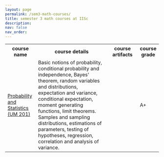 ```yaml
---
layout: page
permalink: /sem3-math-courses/
title: semester 3 math courses at IISc
description: 
nav: false
nav_order: 
---
```




<div class="news">
    <div class="table-responsive" style="max-height: 60vw">
      <table class="table table-sm table-borderless">
          <tr>
            <th scope="row" style="width: 20%">course name</th>
            <th scope="row" style="width: 50%">course details</th>
            <th scope="row" style="width: 20%">course artifacts</th>
            <th scope="row" style="width: 10%">course grade</th>
          </tr>
          <tr>
            <td><a class="news-title" href="https://math.iisc.ac.in/~arvind/um201/">Probability and Statistics (UM 201)</a></td>
            <td>
            Basic notions of probability, conditional probability and independence, Bayes' theorem, random variables and distributions, expectation and variance, conditional expectation, moment generating functions, limit theorems. Samples and sampling distributions, estimations of parameters, testing of hypotheses, regression, correlation and analysis of variance.
            </td>
            <td></td>
            <td>A+</td>
          </tr>
      </table>
    </div>
</div>


